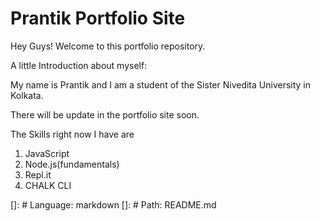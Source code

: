 # Prantik Portfolio Site
Hey Guys! Welcome to this portfolio repository.

A little Introduction about myself:

My name is Prantik and I am a student of the Sister Nivedita University in Kolkata.

There will be update in the portfolio site soon.

The Skills right now I have are
1. JavaScript
2. Node.js(fundamentals)
3. Repl.it
4. CHALK CLI

[]: # Language: markdown
[]: # Path: README.md
